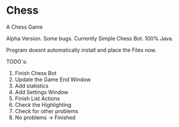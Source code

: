 # Chess
A Chess Game

Alpha Version. Some bugs. Currently Simple Chess Bot. 100% Java.

Program doesnt automatically install and place the Files now.

TODO´s:

1. Finish Chess Bot
2. Update the Game End Window
3. Add statistics
4. Add Settings Window
5. Finish List Actions
7. Check the Highlighting
8. Check for other problems
9. No problems -> Finished
